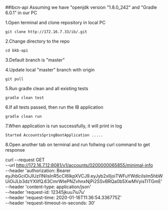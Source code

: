 ##ibcn-api 
Assuming we have "openjdk version "1.8.0_242" and "Gradle 6.0.1" in our PC


1.Open terminal and clone repository in local PC
    
    git clone http://172.16.7.33/ib/.git


2.Change directory to the repo
    
    cd bkb-api
    

3.Default branch is "master"


4.Update local "master" branch with origin
    
    git pull


5.Run gradle clean and all existing tests
    
    gradle clean test


6.If all tests passed, then run the IB application
    
    gradle clean run


7.When application is run successfully, it will print in log
    
    Started AccountsSpringBootApplication .....


8.Open another tab on terminal and run follwing curl command to get response
    
curl --request GET \
  --url http://172.16.7.12:8081/v1/accounts/0200000065855/minimal-info \
  --header 'authorization: Bearer eyJhbGciOiJIUzI1NiIsInR5cCI6IkpXVCJ9.eyJyb2xlIjoiTWFuYWdlciIsIm5hbWUiOiJLb3dzYXIifQ.63CmrWIePNZvhnxNjPi2SSvBRQa0b5XwMVyisTITGmE' \
  --header 'content-type: application/json' \
  --header 'request-id: 12345jkuu7iu7u' \
  --header 'request-time: 2020-01-16T11:36:54.336775Z' \
  --header 'request-timeout-in-seconds: 30'
